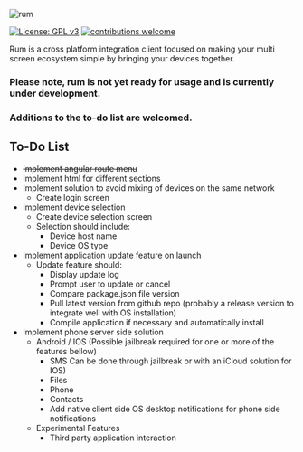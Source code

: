 ![rum](https://cdn.rawgit.com/AlfredoSequeida/rum/98c9ab8d/assets/images/banner.svg)

[![License: GPL v3](https://img.shields.io/badge/License-GPL%20v3-blue.svg)](http://www.gnu.org/licenses/gpl-3.0)
[![contributions welcome](https://img.shields.io/badge/contributions-welcome-brightgreen.svg?style=flat)](https://github.com/AlfredoSequeida/rum/issues)

Rum is a cross platform integration client focused on making your multi screen ecosystem simple by bringing your devices together. 

### Please note, rum is not yet ready for usage and is currently under development.

### Additions to the to-do list are welcomed.

## To-Do List
* ~~Implement angular route menu~~
* Implement html for different sections
* Implement solution to avoid mixing of devices on the same network
	* Create login screen
* Implement device selection
	* Create device selection screen
	* Selection should include:
		* Device host name
		* Device OS type
* Implement application update feature on launch
	* Update feature should:
		* Display update log
		* Prompt user to update or cancel
		* Compare package.json file version
		* Pull latest version from github repo (probably a release version to integrate well with OS installation)
		* Compile application if necessary and automatically install 
* Implement phone server side solution
	* Android / IOS (Possible jailbreak required for one or more of the features bellow)
		* SMS Can be done through jailbreak or with an iCloud solution for IOS)
		* Files
		* Phone
		* Contacts
		* Add native client side OS desktop notifications for phone side notifications
	* Experimental Features
		* Third party application interaction

